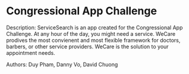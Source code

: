 # Congressional App Challenge

Description: ServiceSearch is an app created for the Congressional App Challenge. At any hour of the day, you might need a service. WeCare prodives the most convienent and most flexible framework for doctors, barbers, or other service providers. WeCare is the solution to your appointment needs. 

Authors: Duy Pham, Danny Vo, David Chuong
